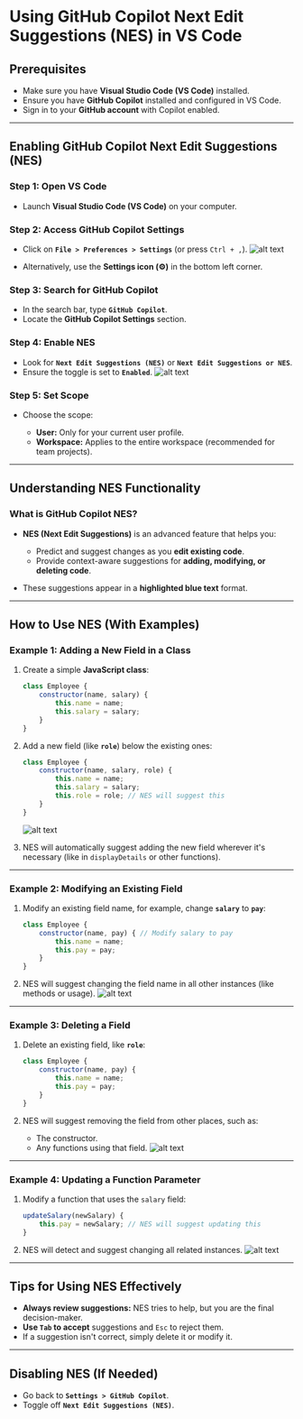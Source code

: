 # **Using GitHub Copilot Next Edit Suggestions (NES) in VS Code**

## **Prerequisites**

* Make sure you have **Visual Studio Code (VS Code)** installed.
* Ensure you have **GitHub Copilot** installed and configured in VS Code.
* Sign in to your **GitHub account** with Copilot enabled.

---

## **Enabling GitHub Copilot Next Edit Suggestions (NES)**

### **Step 1: Open VS Code**

* Launch **Visual Studio Code (VS Code)** on your computer.

### **Step 2: Access GitHub Copilot Settings**

* Click on **`File > Preferences > Settings`** (or press `Ctrl + ,`).
  ![alt text](../images/img121.png)

* Alternatively, use the **Settings icon (⚙️)** in the bottom left corner.
  

### **Step 3: Search for GitHub Copilot**

* In the search bar, type **`GitHub Copilot`**.
* Locate the **GitHub Copilot Settings** section.

### **Step 4: Enable NES**

* Look for **`Next Edit Suggestions (NES)`** or **`Next Edit Suggestions or NES`**.
* Ensure the toggle is set to **`Enabled`**.
  ![alt text](../images/img122.png)


### **Step 5: Set Scope**

* Choose the scope:

  * **User:** Only for your current user profile.
  * **Workspace:** Applies to the entire workspace (recommended for team projects).

---

## **Understanding NES Functionality**

### **What is GitHub Copilot NES?**

* **NES (Next Edit Suggestions)** is an advanced feature that helps you:

  * Predict and suggest changes as you **edit existing code**.
  * Provide context-aware suggestions for **adding, modifying, or deleting code**.
* These suggestions appear in a **highlighted blue text** format.

---

## **How to Use NES (With Examples)**

### **Example 1: Adding a New Field in a Class**

1. Create a simple **JavaScript class**:

   ```javascript
   class Employee {
       constructor(name, salary) {
           this.name = name;
           this.salary = salary;
       }
   }
   ```
2. Add a new field (like **`role`**) below the existing ones:

   ```javascript
   class Employee {
       constructor(name, salary, role) {
           this.name = name;
           this.salary = salary;
           this.role = role; // NES will suggest this
       }
   }
   ```
   ![alt text](../images/img123.png)


3. NES will automatically suggest adding the new field wherever it's necessary (like in `displayDetails` or other functions).

---

### **Example 2: Modifying an Existing Field**

1. Modify an existing field name, for example, change **`salary`** to **`pay`**:

   ```javascript
   class Employee {
       constructor(name, pay) { // Modify salary to pay
           this.name = name;
           this.pay = pay;
       }
   }
   ```
2. NES will suggest changing the field name in all other instances (like methods or usage).
   ![alt text](../images/img124.png)

---

### **Example 3: Deleting a Field**

1. Delete an existing field, like **`role`**:

   ```javascript
   class Employee {
       constructor(name, pay) {
           this.name = name;
           this.pay = pay;
       }
   }
   ```
2. NES will suggest removing the field from other places, such as:
     
   * The constructor.
   * Any functions using that field.
     ![alt text](../images/img125.png)

---

### **Example 4: Updating a Function Parameter**

1. Modify a function that uses the `salary` field:

   ```javascript
   updateSalary(newSalary) {
       this.pay = newSalary; // NES will suggest updating this
   }
   ```
2. NES will detect and suggest changing all related instances.
   ![alt text](../images/img126.png)

---

## **Tips for Using NES Effectively**

* **Always review suggestions:** NES tries to help, but you are the final decision-maker.
* **Use `Tab` to accept** suggestions and `Esc` to reject them.
* If a suggestion isn't correct, simply delete it or modify it.

---

## **Disabling NES (If Needed)**

* Go back to **`Settings > GitHub Copilot`**.
* Toggle off **`Next Edit Suggestions (NES)`**.

